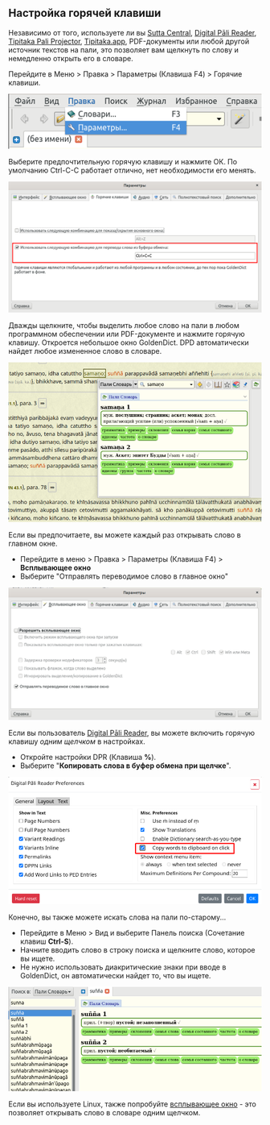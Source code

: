 ## Настройка горячей клавиши

Независимо от того, используете ли вы [Sutta Central](https://suttacentral.net/), [Digital Pāli Reader](https://www.digitalpalireader.online/_dprhtml/index.html), [Tipitaka Pali Projector](https://www.microsoft.com/en-us/p/tipitaka-pali-projector/9pkwwvrdvnl4#activetab=pivot:overviewtab), [Tipitaka.app](https://tipitaka.app/), PDF-документы или любой другой источник текстов на пали, это позволяет вам щелкнуть по слову и немедленно открыть его в словаре.

Перейдите в Меню > Правка > Параметры (Клавиша F4) > Горячие клавиши.

![preferences](../pics/hotkey/preferences.png)

Выберите предпочтительную горячую клавишу и нажмите ОК. По умолчанию Ctrl-C-C работает отлично, нет необходимости его менять.

![hoteky](../pics/hotkey/hoteky.png)

Дважды щелкните, чтобы выделить любое слово на пали в любом программном обеспечении или PDF-документе и нажмите горячую клавишу. Откроется небольшое окно GoldenDict. DPD автоматически найдет любое измененное слово в словаре.

![popupwindow](../pics/hotkey/popupwindow.png)

Если вы предпочитаете, вы можете каждый раз открывать слово в главном окне.
- Перейдите в меню > Правка > Параметры (Клавиша F4) > **Всплывающее окно**
- Выберите "Отправлять переводимое слово в главное окно"

![send to main window](../pics/hotkey/send%20to%20main%20window.png)

Если вы пользователь [Digital Pāli Reader](https://www.digitalpalireader.online/), вы можете включить горячую клавишу _одним щелчком_ в настройках.
- Откройте настройки DPR (Клавиша **%**).
- Выберите "**Копировать слова в буфер обмена при щелчке**".

![dpr clipboard preference](../pics/hotkey/dpr%20clipboard%20preference.png)

Конечно, вы также можете искать слова на пали по-старому...

- Перейдите в Меню > Вид и выберите Панель поиска (Сочетание клавиш **Ctrl-S**).
- Начните вводить слово в строку поиска и щелкните слово, которое вы ищете.
- Не нужно использовать диакритические знаки при вводе в GoldenDict, он автоматически найдет то, что вы ищете.

![search](../pics/hotkey/search.png)

Если вы используете Linux, также попробуйте [всплывающее окно](setup_scan_popup.md) - это позволяет открывать слово в словаре одним щелчком.